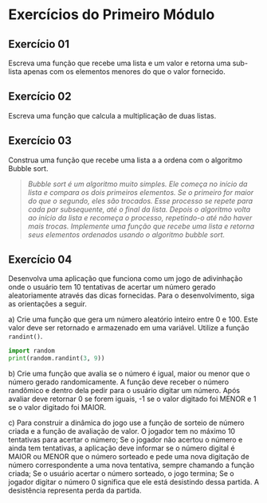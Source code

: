 <h1>Exercícios do Primeiro Módulo</h1>

## Exercício 01
Escreva uma função que recebe uma lista e um valor e retorna uma sub-lista apenas com os elementos menores do que o valor fornecido.

## Exercício 02
Escreva uma função que calcula a multiplicação de duas listas.

## Exercício 03
Construa uma função que recebe uma lista a a ordena com o algoritmo Bubble sort.

> *Bubble sort é um algoritmo muito simples. Ele começa no início da lista e compara os dois primeiros elementos. Se o primeiro for maior do que o segundo, eles são trocados. Esse processo se repete para cada par subsequente, até o final da lista. Depois o algoritmo volta ao início da lista e recomeça o processo, repetindo-o até não haver mais trocas. Implemente uma função que recebe uma lista e retorna seus elementos ordenados usando o algoritmo bubble sort.*

## Exercício 04

Desenvolva uma aplicação que funciona como um jogo de adivinhação onde o usuário tem 10 tentativas de acertar um número gerado aleatoriamente através das dicas fornecidas. Para o desenvolvimento, siga as orientações a seguir.

a) Crie uma função que gera um número aleatório inteiro entre 0 e 100. Este valor deve ser retornado e armazenado em uma variável. Utilize a função `randint()`.
```python
import random
print(random.randint(3, 9))
```

b) Crie uma função que avalia se o número é igual, maior ou menor que o número gerado randomicamente. A função deve receber o número randômico e dentro dela pedir para o usuário digitar um número. Após avaliar deve retornar 0 se forem iguais, -1 se o valor digitado foi MENOR e 1 se o valor digitado foi MAIOR.

c) Para construir a dinâmica do jogo use a função de sorteio de número criada e a função de avaliação de valor. O jogador tem no máximo 10 tentativas para acertar o número; Se o jogador não acertou o número e ainda tem tentativas, a aplicação deve informar se o número digital é MAIOR ou MENOR que o número sorteado e pede uma nova digitação de número correspondente a uma nova tentativa, sempre chamando a função criada; Se o usuário acertar o número sorteado, o jogo termina; Se o jogador digitar o número 0 significa que ele está desistindo dessa partida. A desistência representa perda da partida.

